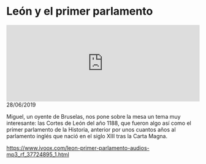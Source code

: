 # León y el primer parlamento
<iframe id='audio_88903085' frameborder='0' allowfullscreen='' scrolling='no' height='200' style='width:100%;' src='https://www.ivoox.com/player_ej_37724895_6_1.html' loading='lazy'></iframe>28/06/2019

Miguel, un oyente de Bruselas, nos pone sobre la mesa un tema muy interesante: las Cortes de León del año 1188, que fueron algo así como el primer parlamento de la Historia, anterior por unos cuantos años al parlamento inglés que nació en el siglo XIII tras la Carta Magna. 

https://www.ivoox.com/leon-primer-parlamento-audios-mp3_rf_37724895_1.html
